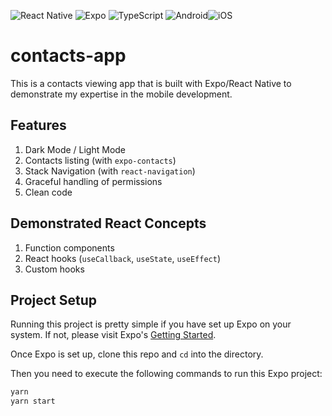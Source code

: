 ![React Native](https://img.shields.io/badge/React_Native-%2320232a.svg?style=flat&logo=react&logoColor=%2361DAFB) ![Expo](https://img.shields.io/badge/Expo-%2320232a.svg?style=flat&logo=expo&logoColor=white) ![TypeScript](https://img.shields.io/badge/TypeScript-3178c6.svg?style=flat&logo=typescript&logoColor=white)
![Android](https://img.shields.io/badge/Android-3DDC84?style=flat&logo=android&logoColor=white)![iOS](https://img.shields.io/badge/iOS-000000?style=flat&logo=ios&logoColor=white)

# contacts-app

This is a contacts viewing app that is built with Expo/React Native to demonstrate my expertise in the mobile development.

## Features

1. Dark Mode / Light Mode
2. Contacts listing (with `expo-contacts`)
3. Stack Navigation (with `react-navigation`)
4. Graceful handling of permissions
5. Clean code

## Demonstrated React Concepts

1. Function components
2. React hooks (`useCallback`, `useState`, `useEffect`)
3. Custom hooks

## Project Setup

Running this project is pretty simple if you have set up Expo on your system. If not, please visit Expo's [Getting Started](https://docs.expo.dev/get-started/installation/).

Once Expo is set up, clone this repo and `cd` into the directory.

Then you need to execute the following commands to run this Expo project:

```bash
yarn
yarn start
```
